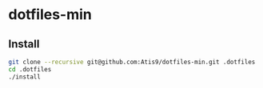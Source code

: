 # dotfiles-min

## Install

```sh
git clone --recursive git@github.com:Atis9/dotfiles-min.git .dotfiles
cd .dotfiles
./install
```

